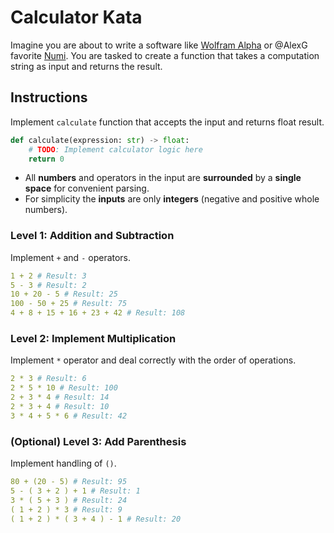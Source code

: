 # Calculator Kata

Imagine you are about to write a software like [Wolfram Alpha](https://www.wolframalpha.com/) 
or @AlexG favorite [Numi](https://numi.app/). 
You are tasked to create a function that takes a computation string as input and returns the result.


## Instructions

Implement `calculate` function that accepts the input and returns float result.
```python
def calculate(expression: str) -> float:
    # TODO: Implement calculator logic here
    return 0
```

- All **numbers** and operators in the input are **surrounded** by a **single space** for convenient parsing.
- For simplicity the **inputs** are only **integers** (negative and positive whole numbers).

### Level 1: Addition and Subtraction
Implement `+` and `-` operators.
```yaml
1 + 2 # Result: 3
5 - 3 # Result: 2
10 + 20 - 5 # Result: 25
100 - 50 + 25 # Result: 75
4 + 8 + 15 + 16 + 23 + 42 # Result: 108
```


### Level 2: Implement Multiplication
Implement `*` operator and deal correctly with the order of operations.
```yaml
2 * 3 # Result: 6
2 * 5 * 10 # Result: 100
2 + 3 * 4 # Result: 14
2 * 3 + 4 # Result: 10
3 * 4 + 5 * 6 # Result: 42
```


### (Optional) Level 3: Add Parenthesis
Implement handling of `()`.
```yaml
80 + (20 - 5) # Result: 95
5 - ( 3 + 2 ) + 1 # Result: 1
3 * ( 5 + 3 ) # Result: 24
( 1 + 2 ) * 3 # Result: 9
( 1 + 2 ) * ( 3 + 4 ) - 1 # Result: 20
```
